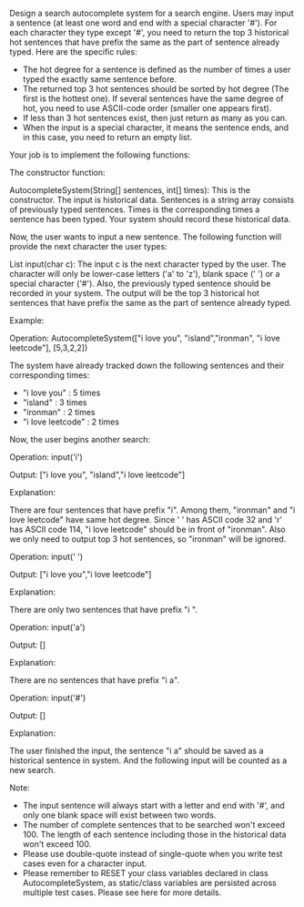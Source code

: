 Design a search autocomplete system for a search engine. Users may input a sentence (at least one word and end with a special character '#'). For each character they type except '#', you need to return the top 3 historical hot sentences that have prefix the same as the part of sentence already typed. Here are the specific rules:

* The hot degree for a sentence is defined as the number of times a user typed the exactly same sentence before.
* The returned top 3 hot sentences should be sorted by hot degree (The first is the hottest one). If several sentences have the same degree of hot, you need to use ASCII-code order (smaller one appears first).
* If less than 3 hot sentences exist, then just return as many as you can.
* When the input is a special character, it means the sentence ends, and in this case, you need to return an empty list.

Your job is to implement the following functions:

The constructor function:

AutocompleteSystem(String[] sentences, int[] times): This is the constructor. The input is historical data. Sentences is a string array consists of previously typed sentences. Times is the corresponding times a sentence has been typed. Your system should record these historical data.

Now, the user wants to input a new sentence. The following function will provide the next character the user types:

List<String> input(char c): The input c is the next character typed by the user. The character will only be lower-case letters ('a' to 'z'), blank space (' ') or a special character ('#'). Also, the previously typed sentence should be recorded in your system. The output will be the top 3 historical hot sentences that have prefix the same as the part of sentence already typed.

Example:

Operation: AutocompleteSystem(["i love you", "island","ironman", "i love leetcode"], [5,3,2,2])

The system have already tracked down the following sentences and their corresponding times:

* "i love you" : 5 times
* "island" : 3 times
* "ironman" : 2 times
* "i love leetcode" : 2 times

Now, the user begins another search:

Operation: input('i')

Output: ["i love you", "island","i love leetcode"]

Explanation:

There are four sentences that have prefix "i". Among them, "ironman" and "i love leetcode" have same hot degree. Since ' ' has ASCII code 32 and 'r' has ASCII code 114, "i love leetcode" should be in front of "ironman". Also we only need to output top 3 hot sentences, so "ironman" will be ignored.

Operation: input(' ')

Output: ["i love you","i love leetcode"]

Explanation:

There are only two sentences that have prefix "i ".

Operation: input('a')

Output: []

Explanation:

There are no sentences that have prefix "i a".

Operation: input('#')

Output: []

Explanation:

The user finished the input, the sentence "i a" should be saved as a historical sentence in system. And the following input will be counted as a new search.

Note:

* The input sentence will always start with a letter and end with '#', and only one blank space will exist between two words.
* The number of complete sentences that to be searched won't exceed 100. The length of each sentence including those in the historical data won't exceed 100.
* Please use double-quote instead of single-quote when you write test cases even for a character input.
* Please remember to RESET your class variables declared in class AutocompleteSystem, as static/class variables are persisted across multiple test cases. Please see here for more details.
